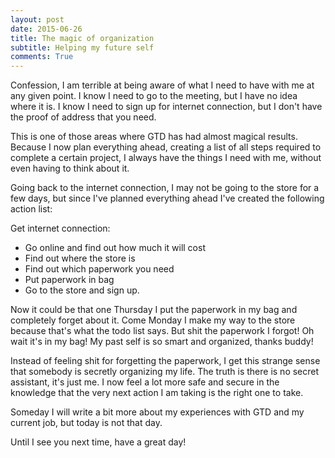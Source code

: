 ```yaml
---
layout: post
date: 2015-06-26
title: The magic of organization
subtitle: Helping my future self
comments: True
---
```


Confession, I am terrible at being aware of what I need to have with me at any given point. I know I need to go to the meeting, but I have no idea where it is. I know I need to sign up for internet connection, but I don't have the proof of address that you need.

This is one of those areas where GTD has had almost magical results. Because I now plan everything ahead, creating a list of all steps required to complete a certain project, I always have the things I need with me, without even having to think about it.

Going back to the internet connection, I may not be going to the store for a few days, but since I've planned everything ahead I've created the following action list:

Get internet connection:
- Go online and find out how much it will cost
- Find out where the store is
- Find out which paperwork you need
- Put paperwork in bag
- Go to the store and sign up.

Now it could be that one Thursday I put the paperwork in my bag and completely forget about it. Come Monday I make my way to the store because that's what the todo list says. But shit the paperwork I forgot! Oh wait it's in my bag! My past self is so smart and organized, thanks buddy!

Instead of feeling shit for forgetting the paperwork, I get this strange sense that somebody is secretly organizing my life. The truth is there is no secret assistant, it's just me. I now feel a lot more safe and secure in the knowledge that the very next action I am taking is the right one to take.

Someday I will write a bit more about my experiences with GTD and my current job, but today is not that day.

Until I see you next time, have a great day!
